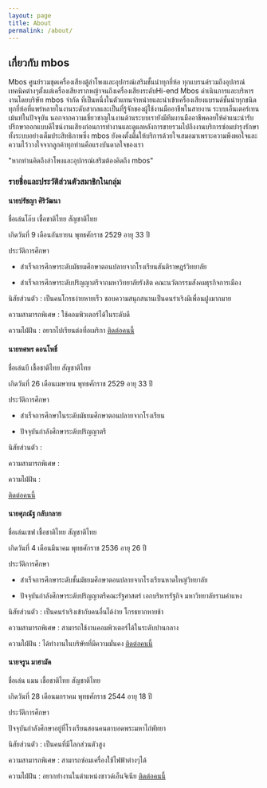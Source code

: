 ```yaml
---
layout: page
title: About
permalink: /about/
---
```


<h2>เกี่ยวกับ mbos</h2>
Mbos ศูนย์รวมชุดเครื่องเสียงตู้ลำโพงและอุปกรณ์เสริมชั้นนำทุกยี่ห้อ ทุกแบรนด์รวมถึงอุปกรณ์เทคนิคต่างๆตั้งแต่เครื่องเสียงรากหญ้าจนถึงเครื่องเสียงระดับHi-end Mbos ดำเนินการและบริหารงานโดยบริษัท  mbos จำกัด ที่เป็นหนึ่งในตัวแทนจำหน่ายและนำเข้าเครื่องเสียงแบรนด์ชั้นนำทุกชนิดทุกยี่ห้อที่แพร่หลายในงานระดับสากลและเป็นที่รู้จักของผู้ใช้งานมืออาชีพในสายงาน ระบบเอ็นเตอร์เทนเม้นท์ในปัจจุบัน
นอกจากความเชี่ยวชาญในงานด้านระบบเรายังมีทีมงานมืออาชีพคอยให้คำแนะนำรับปรึกษาออกแบบดีไซน์งานเสียงก่อนการทำงานและดูแลหลังการขายรวมไปถึงงานบริการซ่อมบำรุงรักษาทั้งระบบอย่างเต็มประสิทธิภาพซึ่ง mbos ยังคงตั้งมั่นให้บริการด้วยใจเสมอมาเพราะความพึงพอใจและความไว้วางใจจากลูกค้าทุกท่านคือแรงบันดาลใจของเรา

"หากท่านคิดถึงลำโพงและอุปกรณ์เสริมต้องคิดถึง mbos"


<h3>รายชื่อและประวัติส่วนตัวสมาชิกในกลุ่ม</h3>
<h4>นายปรัชญา ศิริวัฒนา</h4>
ชื่อเล่นโอ๊บ เชื้อชาติไทย สัญชาติไทย


เกิดวันที่ 9 เดือนกันยายน พุทธศักราช 2529 อายุ 33 ปี

ประวัติการศึกษา
- สำเร็จการศึกษาระดับมัธยมศึกษาตอนปลายจากโรงเรียนสันติราษฎร์วิทยาลัย


- สำเร็จการศึกษาระดับปริญญาตรีจากมหาวิทยาลัยรังสิต คณะนวัตกรรมสังคมธุรกิจการเมือง


นิสัยส่วนตัว : เป็นคนโกรธง่ายหายเร็ว ชอบความสนุกสนานเป็นคนร่าเริงมีเพื่อนฝูงมากมาย


ความสามารถพิเศษ : ใช้คอมพิวเตอร์ได้ในระดับดี


ความไฝ่ฝัน : อยากไปเรียนต่อที่อเมริกา
<a href="mailto:tactile.oabi@gmail.com">ติดต่อคนนี้</a>

<h4>นายทศพร ดอนโพธิ์</h4>
ชื่อเล่นบี เชื้อชาติไทย สัญชาติไทย


เกิดวันที่ 26 เดือนเมษายน พุทธศักราช 2529 อายุ 33 ปี

ประวัติการศึกษา
- สำเร็จการศึกษาในระดับมัธยมศึกษาตอนปลายจากโรงเรียน


- ปัจจุบันกำลังศึกษาระดับปริญญาตรี


นิสัยส่วนตัว : 


ความสามารถพิเศษ : 


ความไฝ่ฝัน : 

<a href="mailto:tactiledev.bever@gmail.com">ติดต่อคนนี้</a>
<h4>นายศุภณัฐ กลับกลาย</h4>
ชื่อเล่นเซฟ เชื้อชาติไทย สัญชาติไทย


เกิดวันที่ 4 เดือนมีนาคม พุทธศักราช 2536 อายุ 26 ปี

ประวัติการศึกษา
-	สำเร็จการศึกษาระดับชั้นมัธยมศึกษาตอนปลายจากโรงเรียนหาดใหญ่วิทยาลัย


-	ปัจจุบันกำลังศึกษาระดับปริญญาตรีคณะรัฐศาสตร์ เอกบริหารรัฐกิจ มหาวิทยาลัยรามคำแหง


นิสัยส่วนตัว : เป็นคนร่าเริงเข้ากับคนอื่นได้ง่าย โกรธยากหายช้า


ความสามารถพิเศษ : สามารถใช้งานคอมพิวเตอร์ได้ในระดับปานกลาง


ความใฝ่ฝัน : ได้ทำงานในบริษัทที่มีความมั่นคง
<a href="mailto:tactiledev.supanat@gmail.com">ติดต่อคนนี้</a><br>
<h4>นายจรูน มาฮามัด</h4>
ชื่อเล่น แมน เชื้อชาติไทย สัญชาติไทย


เกิดวันที่  28 เดือนมกราคม พุทธศักราช 2544 อายุ 18 ปี

ประวัติการศึกษา


ปัจจุบันกำลังศึกษาอยู่ที่โรงเรียนสอนคนตาบอดพระมหาไถ่พัทยา


นิสัยส่วนตัว : เป็นคนที่มีโลกส่วนตัวสูง


ความสามารถพิเศษ : สามารถซ่อมเครื่องใช้ไฟฟ้าต่างๆได้


ความไฝ่ฝัน : อยากทำงานในตำแหน่งซาวด์เอ็นจิเนีย
<a href="mailto:tactiledev.jaroon@gmail.com">ติดต่อคนนี้</a><br>
